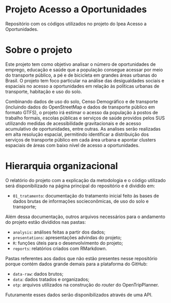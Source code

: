 # Projeto Acesso a Oportunidades

Repositório com os códigos utilizados no projeto do Ipea Acesso a Oportunidades.

# Sobre o projeto

Este projeto tem como objetivo analisar o número de oportunidades de emprego, educação e saúde que a população consegue acessar por meio do transporte público, a pé e de bicicleta em grandes áreas urbanas do Brasil. O projeto tem foco particular na análise das desigualdades sociais e espaciais no acesso a oportunidades em relação às políticas urbanas de transporte, habitação e uso do solo.

Combinando dados de uso do solo, Censo Demográfico e de transporte (incluindo dados do OpenStreetMap e dados de transporte público em formato GTFS), o projeto irá estimar o acesso da população à postos de trabalho formais, escolas públicas e serviços de saúde providos pelos SUS utilizando medidas de acessibilidade gravitacionais e de acesso acumulativo de oportunidades, entre outras. As analises serão realizadas em alta resolução espacial, permitindo identificar a distribuição dos serviços de transporte público em cada área urbana e apontar clusters espaciais de áreas com baixo nível de acesso a oportunidades. 

# Hierarquia organizacional

O relatório do projeto com a explicação da metodologia e o código utilizado será disponibilizado na página principal do repositório e é dividido em:

- ``01_tratamento``: documentação do tratamento inicial feito às bases de dados brutas de informações socieconômicas, de uso do solo e transporte;

Além dessa documentação, outros arquivos necessários para o andamento do projeto estão divididos nas pastas:

- ``analysis``: análises feitas a partir dos dados;
- ``presentations``: apresentações advindas do projeto;
- ``R``: funções úteis para o desenvolvimento do projeto;
- ``reports``: relatórios criados com RMarkdown.

Pastas referentes aos dados que não estão presentes nesse repositório porque contém dados grande demais para a plataforma do GitHub:

- ``data-raw``: dados brutos;
- ``data``: dados tratados e organizados;
- ``otp``: arquivos utilizados na construção do _router_ do OpenTripPlanner.

Futuramente esses dados serão disponibilizados através de uma API.